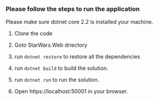 ### Please follow the steps to run the application

Please make sure dotnet core 2.2 is installed your machine.

1. Clone the code

2. Goto StarWars.Web driectory

3. run ```dotnet restore``` to restore all the dependencies

4. run ```dotnet build``` to build the solution.

5. run ```dotnet run``` to run the solution.

6. Open https://localhost:50001 in your browser.